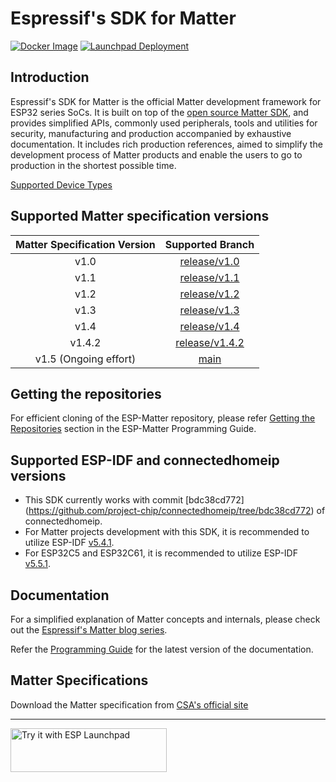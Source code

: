 # Espressif's SDK for Matter

[![Docker Image](https://github.com/espressif/esp-matter/actions/workflows/docker-image.yml/badge.svg)](https://github.com/espressif/esp-matter/actions/workflows/docker-image.yml)
[![Launchpad Deployment](https://github.com/espressif/esp-matter/actions/workflows/pages.yml/badge.svg)](https://github.com/espressif/esp-matter/actions/workflows/pages.yml)

## Introduction

Espressif's SDK for Matter is the official Matter development framework for ESP32 series SoCs. It is built on top of the [open source Matter SDK](https://github.com/project-chip/connectedhomeip/), and provides simplified APIs, commonly used peripherals, tools and utilities for security, manufacturing and production accompanied by exhaustive documentation. It includes rich production references, aimed to simplify the development process of Matter products and enable the users to go to production in the shortest possible time.

[Supported Device Types](SUPPORTED_DEVICE_TYPES.md)

## Supported Matter specification versions

| Matter Specification Version |                              Supported Branch                                 |
|:----------------------------:|:-----------------------------------------------------------------------------:|
|             v1.0             | [release/v1.0](https://github.com/espressif/esp-matter/tree/release/v1.0)     |
|             v1.1             | [release/v1.1](https://github.com/espressif/esp-matter/tree/release/v1.1)     |
|             v1.2             | [release/v1.2](https://github.com/espressif/esp-matter/tree/release/v1.2)     |
|             v1.3             | [release/v1.3](https://github.com/espressif/esp-matter/tree/release/v1.3)     |
|             v1.4             | [release/v1.4](https://github.com/espressif/esp-matter/tree/release/v1.4)     |
|            v1.4.2            | [release/v1.4.2](https://github.com/espressif/esp-matter/tree/release/v1.4.2) |
|     v1.5 (Ongoing effort)    |         [main](https://github.com/espressif/esp-matter/tree/main)             |

## Getting the repositories

For efficient cloning of the ESP-Matter repository, please refer
[Getting the Repositories](https://docs.espressif.com/projects/esp-matter/en/latest/esp32/developing.html#getting-the-repositories)
section in the ESP-Matter Programming Guide.

## Supported ESP-IDF and connectedhomeip versions

- This SDK currently works with commit [bdc38cd772] (https://github.com/project-chip/connectedhomeip/tree/bdc38cd772) of connectedhomeip.
- For Matter projects development with this SDK, it is recommended to utilize ESP-IDF [v5.4.1](https://github.com/espressif/esp-idf/tree/v5.4.1).
- For ESP32C5 and ESP32C61, it is recommended to utilize ESP-IDF [v5.5.1](https://github.com/espressif/esp-idf/tree/v5.5.1).

## Documentation

For a simplified explanation of Matter concepts and internals, please check out the [Espressif's Matter blog series](https://blog.espressif.com/matter-38ccf1d60bcd).

Refer the [Programming Guide](https://docs.espressif.com/projects/esp-matter/en/latest/) for the latest version of the documentation.

## Matter Specifications
Download the Matter specification from [CSA's official site](https://csa-iot.org/developer-resource/specifications-download-request/)

---

<a href="https://espressif.github.io/esp-launchpad/?flashConfigURL=https://espressif.github.io/esp-matter/launchpad.toml">
    <img alt="Try it with ESP Launchpad" src="https://espressif.github.io/esp-launchpad/assets/try_with_launchpad.png" width="250" height="70">
</a>
